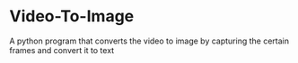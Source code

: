 # Video-To-Image
A python program that converts the video to image by capturing the certain frames and convert it to text
